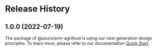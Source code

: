 # Release History
    
## 1.0.0 (2022-07-19)

The package of @azure/arm-agrifood is using our next generation design principles. To learn more, please refer to our documentation [Quick Start](https://aka.ms/js-track2-quickstart).
